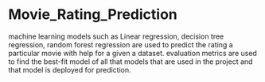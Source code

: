 # Movie_Rating_Prediction
machine learning models such as Linear regression, decision tree regression, random forest regression are used to predict the rating a particular movie with help for a 
given a dataset.
evaluation metrics are used to find the best-fit model of all that models that are used in the project and that model is deployed for prediction.
